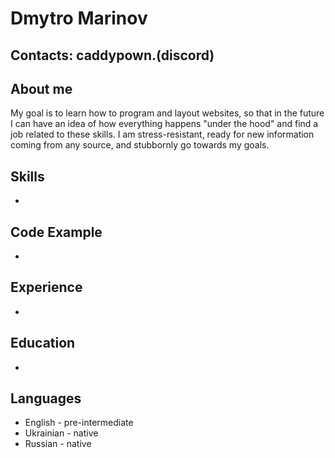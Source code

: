 # Dmytro Marinov
## Contacts: caddypown.(discord)

## About me
 My goal is to learn how to program and layout websites, so that in the future I can have an idea of ​​how everything happens "under the hood" and find a job related to these skills. I am stress-resistant, ready for new information coming from any source, and stubbornly go towards my goals.
## Skills
-
## Code Example
-
## Experience
-
## Education
-
## Languages 
* English - pre-intermediate
* Ukrainian - native 
* Russian - native